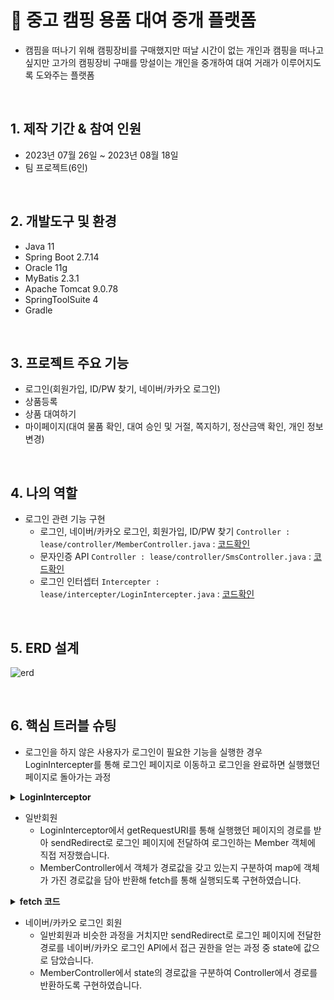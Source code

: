 # :pushpin: 중고 캠핑 용품 대여 중개 플랫폼 
- 캠핌을 떠나기 위해 캠핑장비를 구매했지만 떠날 시간이 없는 개인과 캠핑을 떠나고 싶지만 고가의 캠핑장비 구매를 망설이는 개인을 중개하여 대여 거래가 이루어지도록 도와주는 플랫폼
</br>

## 1. 제작 기간 & 참여 인원
-   2023년 07월 26일 ~ 2023년 08월 18일
-   팀 프로젝트(6인)
</br>

## 2. 개발도구 및 환경

-   Java 11
-   Spring Boot 2.7.14
-   Oracle 11g
-   MyBatis 2.3.1
-   Apache Tomcat 9.0.78
-   SpringToolSuite 4
-   Gradle

</br>

## 3. 프로젝트 주요 기능
- 로그인(회원가입, ID/PW 찾기, 네이버/카카오 로그인)
- 상품등록
- 상품 대여하기
- 마이페이지(대여 물품 확인, 대여 승인 및 거절, 쪽지하기, 정산금액 확인, 개인 정보 변경)
</br>

## 4. 나의 역할
- 로그인 관련 기능 구현
  - 로그인, 네이버/카카오 로그인, 회원가입, ID/PW 찾기 `Controller : lease/controller/MemberController.java` : [코드확인](https://github.com/seungchan5/Lease_project/blob/main/src/main/java/july/lease/controller/MemberController.java)
  - 문자인증 API `Controller : lease/controller/SmsController.java` : [코드확인](https://github.com/seungchan5/Lease_project/blob/main/src/main/java/july/lease/controller/SmsController.java)
  - 로그인 인터셉터 `Intercepter : lease/intercepter/LoginIntercepter.java` : [코드확인](https://github.com/seungchan5/Lease_project/blob/main/src/main/java/july/lease/intercept/LoginInterceptor.java)

 </br>


## 5. ERD 설계
![erd](https://github.com/seungchan5/Lease_project/assets/126455161/0fdc2ca6-686c-46a4-ab71-8d9fbdcf51f1)

</br>

## 6. 핵심 트러블 슈팅

- 로그인을 하지 않은 사용자가 로그인이 필요한 기능을 실행한 경우 LoginIntercepter를 통해 로그인 페이지로 이동하고 로그인을 완료하면 실행했던 페이지로 돌아가는 과정

<details>
<summary><b>LoginInterceptor</b></summary>
<div markdown="1">
  
`lease/interceptor/LoginInterceptor.java`

```java
@Component
public class LoginInterceptor implements HandlerInterceptor {
		
	@Override
	public boolean preHandle(HttpServletRequest request, HttpServletResponse response, Object handler)
			throws Exception {
		
		String requestURI = request.getRequestURI();
		
		HttpSession session = request.getSession();
		if(session.getAttribute("memberId")== null) {			
			System.out.println(requestURI);
			response.sendRedirect("/login?redirectURL=" + requestURI);
			
			return false;
		}
		
		return true;
		
	}
	
}

```

</div>
</details>

- 일반회원
  - LoginInterceptor에서 getRequestURI를 통해 실행했던 페이지의 경로를 받아 sendRedirect로 로그인 페이지에 전달하여 로그인하는 Member 객체에 직접 저장했습니다.
  - MemberController에서 객체가 경로값을 갖고 있는지 구분하여 map에 객체가 가진 경로값을 담아 반환해 fetch를 통해 실행되도록 구현하였습니다. 

<details>
<summary><b>fetch 코드</b></summary>
<div markdown="1">

`webapp/resouces/js/Project_login.js`

```javascript
window.addEventListener('load', function(){
    		button_login.addEventListener('click', function(e){
    			e.preventDefault();
    			
    				let obj={
        					memberEmail : document.querySelector('#userId').value,
        					memberPassword : document.querySelector('#userPw').value,
        					redirectURL : document.querySelector('#redirectURL').value
        			};
					
    				//console.log(obj);
        			fetchPost('/login', obj, loginCheck);
    		})
    	
    		
    		function loginCheck(map){
    			let error = document.querySelectorAll('.errors');
    			// 로그인 성공 -> list로 이동
    			if(map.result == "success"){
    				location.href= map.url;
    			} else{
    				// 실패 -> 메세지 출력
    				error[0].textContent='이메일과 비밀번호를 확인해주세요';
    			}
    		}
    	});
    	function fetchPost(url, obj, callback){
			try{
				// url 요청
				fetch(url, {method : 'post', headers : {'Content-Type' : 'application/json'}, body : JSON.stringify(obj)})
					// 요청결과 json 문자열을 javascript 객체로 반환
					.then(response => response.json())
					// 콜백함수 실행
					.then(map => callback(map));
			} catch(e) {
				console.log('fetchPost', e)
			}
		};

```
</div>
</details>

- 네이버/카카오 로그인 회원
  - 일반회원과 비슷한 과정을 거치지만 sendRedirect로 로그인 페이지에 전달한 경로를 네이버/카카오 로그인 API에서 접근 권한을 얻는 과정 중 state에 값으로 담았습니다.
  - MemberController에서 state의 경로값을 구분하여 Controller에서 경로를 반환하도록 구현하였습니다. 

